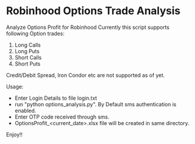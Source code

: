 # Robinhood Options Trade Analysis
Analyze Options Profit for Robinhood
Currently this script supports following Option trades:

1. Long Calls 
2. Long Puts 
3. Short Calls 
4. Short Puts 

Credit/Debit Spread, Iron Condor etc are not supported as of yet.

Usage:
- Enter Login Details to file login.txt
- run "python options_analysis.py". By Default sms authentication is enabled. 
- Enter OTP code received through sms.
- OptionsProfit_<current_date>.xlsx file will be created in same directory. 

Enjoy!!
